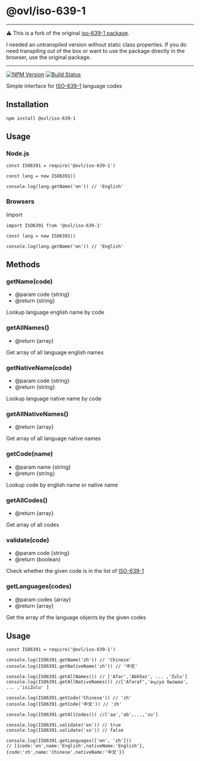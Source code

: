 # @ovl/iso-639-1

---

⚠️ This is a fork of the original [iso-639-1 package](https://npmjs.org/package/iso-639-1).

I needed an untranspiled version without static class properties. If you do need transpiling out of the box or want to use the package directly in the browser, use the original package.

---

[![NPM Version][npm-image]][npm-url]
[![Build Status][travis-image]][travis-url]

[travis-image]: https://travis-ci.org/ovlb/iso-639-1.svg?branch=master
[travis-url]: https://travis-ci.org/ovlb/iso-639-1
[npm-image]: https://img.shields.io/npm/v/@ovl/iso-639-1.svg?style=flat
[npm-url]: https://www.npmjs.com/package/@ovl/iso-639-1

Simple interface for [ISO-639-1](https://en.wikipedia.org/wiki/List_of_ISO_639-1_codes) language codes

## Installation

```
npm install @ovl/iso-639-1
```

## Usage

### Node.js

```
const ISO6391 = require('@ovl/iso-639-1')

const lang = new ISO6391()

console.log(lang.getName('en')) // 'English'
```

### Browsers

Import

```
import ISO6391 from '@ovl/iso-639-1'

const lang = new ISO6391()

console.log(lang.getName('en')) // 'English'
```

## Methods

### getName(code)

- @param code {string}
- @return {string}

Lookup language english name by code

### getAllNames()

- @return {array}

Get array of all language english names

### getNativeName(code)

- @param code {string}
- @return {string}

Lookup language native name by code

### getAllNativeNames()

- @return {array}

Get array of all language native names

### getCode(name)

- @param name {string}
- @return {string}

Lookup code by english name or native name

### getAllCodes()

- @return {array}

Get array of all codes

### validate(code)

- @param code {string}
- @return {boolean}

Check whether the given code is in the list of [ISO-639-1](https://en.wikipedia.org/wiki/List_of_ISO_639-1_codes)

### getLanguages(codes)

- @param codes {array}
- @return {array}

Get the array of the language objects by the given codes

## Usage

```
const ISO6391 = require('@ovl/iso-639-1')

console.log(ISO6391.getName('zh')) // 'Chinese'
console.log(ISO6391.getNativeName('zh')) // '中文'

console.log(ISO6391.getAllNames()) // ['Afar','Abkhaz', ... ,'Zulu']
console.log(ISO6391.getAllNativeNames()) //['Afaraf','аҧсуа бызшәа', ... ,'isiZulu' ]

console.log(ISO6391.getCode('Chinese')) // 'zh'
console.log(ISO6391.getCode('中文')) // 'zh'

console.log(ISO6391.getAllCodes()) //['aa','ab',...,'zu']

console.log(ISO6391.validate('en')) // true
console.log(ISO6391.validate('xx')) // false

console.log(ISO6391.getLanguages(['en', 'zh']))
// [{code:'en',name:'English',nativeName:'English'},{code:'zh',name:'Chinese',nativeName:'中文'}]

```
